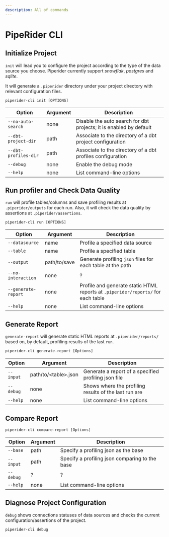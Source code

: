 ```yaml
---
description: All of commands
---
```


# PipeRider CLI

## Initialize Project

`init` will lead you to configure the project according to the type of the data source you choose. Piperider currently support _snowflak_, _postgres_ and _sqlite_.

It will generate a `.piperider` directory under your project directory with relevant configuration files.

```shell
piperider-cli init [OPTIONS]
```

| Option               | Argument | Description                                                        |
| -------------------- | -------- | ------------------------------------------------------------------ |
| `--no-auto-search`   | none     | Disable the auto search for dbt projects; it is enabled by default |
| `--dbt-project-dir`  | path     | Associate to the directory of a dbt project configuration          |
| `--dbt-profiles-dir` | path     | Associate to the directory of a dbt profiles configuration         |
| `--debug`            | none     | Enable the debug mode                                              |
| `--help`             | none     | List command-line options                                          |

## Run profiler and Check Data Quality

`run` will profile tables/columns and save profiling results at `.piperider/outputs` for each run. Also, it will check the data quality by assertions at `.piperider/assertions`.

```shell
piperider-cli run [OPTIONS]
```

| Option              | Argument     | Description                                                                      |
| ------------------- | ------------ | -------------------------------------------------------------------------------- |
| `--datasource`      | name         | Profile a specified data source                                                  |
| `--table`           | name         | Profile a specified table                                                        |
| `--output`          | path/to/save | Generate profiling `json` files for each table at the path                       |
| `--no-interaction`  | none         | ?                                                                                |
| `--generate-report` | none         | Profile and generate static HTML reports at `.piperider/reports/` for each table |
| `--help`            | none         | List command-line options                                                        |

## Generate Report

`generate-report` will generate static HTML reports at `.piperider/reports/` based on, by default, profiling results of the last `run`.

```shell
piperider-cli generate-report [Options]
```

| Option    | Argument              | Description                                           |
| --------- | --------------------- | ----------------------------------------------------- |
| `--input` | path/to/\<table>.json | Generate a report of a specified profiling json file  |
| `--debug` | none                  | Shows where the profiling results of the last run are |
| `--help`  | none                  | List command-line options                             |

## Compare Report

```shell
piperider-cli compare-report [Options]
```

| Option    | Argument | Description                                    |
| --------- | -------- | ---------------------------------------------- |
| `--base`  | path     | Specify a profiling json as the base           |
| `--input` | path     | Specify a profiling json comparing to the base |
| `--debug` | ?        | ?                                              |
| `--help`  | none     | List command-line options                      |

## Diagnose Project Configuration

`debug` shows connections statuses of data sources and checks the current configuration/assertions of the project.

```shell
piperider-cli debug
```
